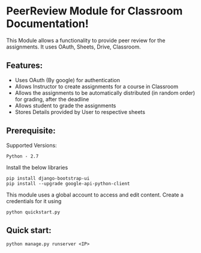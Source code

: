 PeerReview Module for Classroom Documentation!
==============================================

This Module allows a functionality to provide peer review for the assignments. 
It uses OAuth, Sheets, Drive, Classroom. 

Features:
---------
* Uses OAuth (By google) for authentication
* Allows Instructor to create assignments for a course in Classroom
* Allows the assignments to be automatically distributed (in random order) for grading, after the deadline
* Allows student to grade the assignments
* Stores Details provided by User to respective sheets

Prerequisite:
-------------
Supported Versions:
```
Python - 2.7
```
Install the below libraries
```
pip install django-bootstrap-ui
pip install --upgrade google-api-python-client
```
This module uses a global account to access and edit content. Create a credentials for it using 
```
python quickstart.py
```
Quick start:
------------
```
python manage.py runserver <IP>
```

